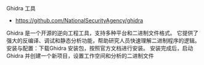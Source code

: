 Ghidra 工具

- <https://github.com/NationalSecurityAgency/ghidra>

Ghidra 是一个开源的逆向工程工具，支持多种平台和二进制文件格式。 它提供了强大的反编译、调试和静态分析功能，帮助研究人员快速理解二进制程序的逻辑。 安装与配置：下载Ghidra 安装包，按照官方文档进行安装。 安装完成后，启动Ghidra 并创建一个新项目，设置工作空间和分析的二进制文件
